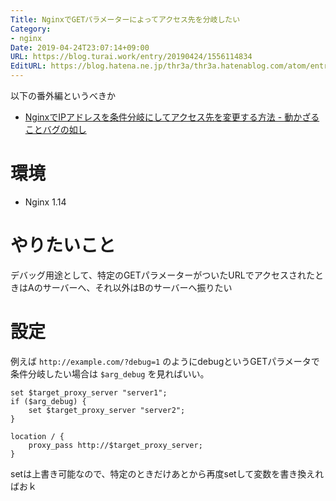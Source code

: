 ```yaml
---
Title: NginxでGETパラメーターによってアクセス先を分岐したい
Category:
- nginx
Date: 2019-04-24T23:07:14+09:00
URL: https://blog.turai.work/entry/20190424/1556114834
EditURL: https://blog.hatena.ne.jp/thr3a/thr3a.hatenablog.com/atom/entry/17680117127076800317
---
```


以下の番外編というべきか

- [NginxでIPアドレスを条件分岐にしてアクセス先を変更する方法 - 動かざることバグの如し](http://thr3a.hatenablog.com/entry/20190402/1554215576)

# 環境

- Nginx 1.14

# やりたいこと

デバッグ用途として、特定のGETパラメーターがついたURLでアクセスされたときはAのサーバーへ、それ以外はBのサーバーへ振りたい

# 設定

例えば `http://example.com/?debug=1` のようにdebugというGETパラメータで条件分岐したい場合は `$arg_debug` を見ればいい。

```
set $target_proxy_server "server1";
if ($arg_debug) {
    set $target_proxy_server "server2";
}

location / {
    proxy_pass http://$target_proxy_server;
}

```

setは上書き可能なので、特定のときだけあとから再度setして変数を書き換えればおｋ
